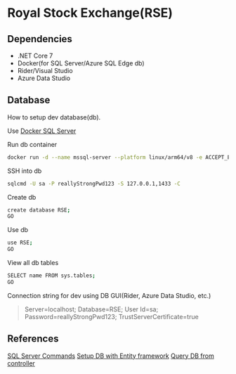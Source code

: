 # Royal Stock Exchange(RSE)

## Dependencies

- .NET Core 7
- Docker(for SQL Server/Azure SQL Edge db)
- Rider/Visual Studio
- Azure Data Studio

## Database

How to setup dev database(db).

Use [Docker SQL Server](https://github.com/microsoft/mssql-docker/issues/668)

Run db container

```sh
docker run -d --name mssql-server --platform linux/arm64/v8 -e ACCEPT_EULA=Y -e SA_PASSWORD=reallyStrongPwd123 -p 1433:1433 mcr.microsoft.com/azure-sql-edge
```

SSH into db

```sh
sqlcmd -U sa -P reallyStrongPwd123 -S 127.0.0.1,1433 -C
```

Create db

```sh
create database RSE;
GO
```

Use db

```sh
use RSE;
GO
```

View all db tables
```sh
SELECT name FROM sys.tables;
GO
```

Connection string for dev using DB GUI(Rider, Azure Data Studio, etc.)

> Server=localhost; Database=RSE; User Id=sa; Password=reallyStrongPwd123; TrustServerCertificate=true

## References 

[SQL Server Commands](https://www.mssqltips.com/sqlservertip/7432/sql-cheat-sheet-sql-server-tsql-commands/)
[Setup DB with Entity framework](https://www.youtube.com/watch?v=qkJ9keBmQWo&ab_channel=IAmTimCorey)
[Query DB from controller](https://makingloops.com/refactoring-db-calls-out-of-controllers/)
